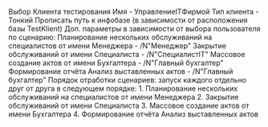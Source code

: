 Выбор Клиента тестирования
    Имя - УправлениеITФирмой
    Тип клиента - Тонкий
Прописать путь к инфобазе (в зависимости от расположения базы TestKlient)
    Доп. параметры в зависимости от выбора пользователя по сценарию: 
        Планирование нескольких обслуживаний на специалистов от имени Менеджера - /N"Менеджер" 
        Закрытие обслуживаний от имени Специалиста - /N"СпециалистIT"
        Массовое создание актов от имени Бухгалтера - /N"Главный бухгалтер"
        Формирование отчёта Анализ выставленных актов - /N"Главный бухгалтер"
Порядок отработки сценариев: запуск каждого отдельно друг от друга в следующем порядке: 
    1. Планирование нескольких обслуживаний на специалистов от имени Менеджера 
    2. Закрытие обслуживаний от имени Специалиста 
    3. Массовое создание актов от имени Бухгалтера 
    4. Формирование отчёта Анализ выставленных актов 
        